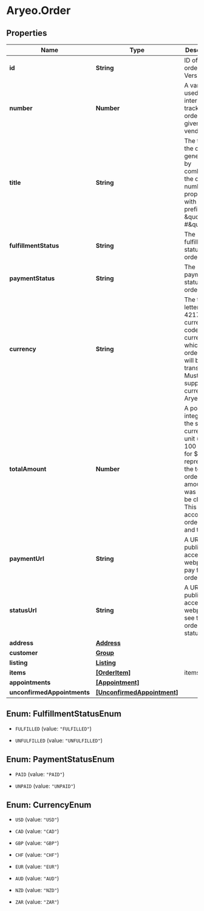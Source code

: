 # Aryeo.Order

## Properties

Name | Type | Description | Notes
------------ | ------------- | ------------- | -------------
**id** | **String** | ID of the order. UUID Version 4. | 
**number** | **Number** | A vanity id used for internal tracking of orders for a given vendor. | 
**title** | **String** | The title of the order, generated by combining the order&#39;s number property with the prefix \&quot;Order #\&quot;. | 
**fulfillmentStatus** | **String** | The fulfillment status of the order. | 
**paymentStatus** | **String** | The payment status of the order. | 
**currency** | **String** | The three-letter ISO 4217 currency code for the currency in which this order was or will be transacted. Must be a supported currency of Aryeo. | [optional] 
**totalAmount** | **Number** | A positive integer in the smallest currency unit (that is, 100 cents for $1.00) representing the total order amount that was or will be charged. This accounts for order items and taxes.  | [optional] 
**paymentUrl** | **String** | A URL of a publicly-accessible webpage to pay for the order. | [optional] 
**statusUrl** | **String** | A URL of a publicly-accessible webpage to see the order&#39;s status. | 
**address** | [**Address**](Address.md) |  | [optional] 
**customer** | [**Group**](Group.md) |  | [optional] 
**listing** | [**Listing**](Listing.md) |  | [optional] 
**items** | [**[OrderItem]**](OrderItem.md) | items | [optional] 
**appointments** | [**[Appointment]**](Appointment.md) |  | [optional] 
**unconfirmedAppointments** | [**[UnconfirmedAppointment]**](UnconfirmedAppointment.md) |  | [optional] 



## Enum: FulfillmentStatusEnum


* `FULFILLED` (value: `"FULFILLED"`)

* `UNFULFILLED` (value: `"UNFULFILLED"`)





## Enum: PaymentStatusEnum


* `PAID` (value: `"PAID"`)

* `UNPAID` (value: `"UNPAID"`)





## Enum: CurrencyEnum


* `USD` (value: `"USD"`)

* `CAD` (value: `"CAD"`)

* `GBP` (value: `"GBP"`)

* `CHF` (value: `"CHF"`)

* `EUR` (value: `"EUR"`)

* `AUD` (value: `"AUD"`)

* `NZD` (value: `"NZD"`)

* `ZAR` (value: `"ZAR"`)




